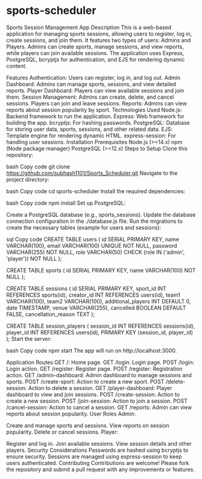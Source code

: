 # sports-scheduler
Sports Session Management App
Description
This is a web-based application for managing sports sessions, allowing users to register, log in, create sessions, and join them. It features two types of users: Admins and Players. Admins can create sports, manage sessions, and view reports, while players can join available sessions. The application uses Express, PostgreSQL, bcryptjs for authentication, and EJS for rendering dynamic content.

Features
Authentication: Users can register, log in, and log out.
Admin Dashboard: Admins can manage sports, sessions, and view detailed reports.
Player Dashboard: Players can view available sessions and join them.
Session Management: Admins can create, delete, and cancel sessions. Players can join and leave sessions.
Reports: Admins can view reports about session popularity by sport.
Technologies Used
Node.js: Backend framework to run the application.
Express: Web framework for building the app.
bcryptjs: For hashing passwords.
PostgreSQL: Database for storing user data, sports, sessions, and other related data.
EJS: Template engine for rendering dynamic HTML.
express-session: For handling user sessions.
Installation
Prerequisites
Node.js (>=14.x)
npm (Node package manager)
PostgreSQL (>=12.x)
Steps to Setup
Clone this repository:

bash
Copy code
git clone https://github.com/subhash1101/Sports_Scheduler.git
Navigate to the project directory:

bash
Copy code
cd sports-scheduler
Install the required dependencies:

bash
Copy code
npm install
Set up PostgreSQL:

Create a PostgreSQL database (e.g., sports_sessions).
Update the database connection configuration in the ./database.js file.
Run the migrations to create the necessary tables (example for users and sessions):

sql
Copy code
CREATE TABLE users (
  id SERIAL PRIMARY KEY,
  name VARCHAR(100),
  email VARCHAR(100) UNIQUE NOT NULL,
  password VARCHAR(255) NOT NULL,
  role VARCHAR(50) CHECK (role IN ('admin', 'player')) NOT NULL
);

CREATE TABLE sports (
  id SERIAL PRIMARY KEY,
  name VARCHAR(100) NOT NULL
);

CREATE TABLE sessions (
  id SERIAL PRIMARY KEY,
  sport_id INT REFERENCES sports(id),
  creator_id INT REFERENCES users(id),
  team1 VARCHAR(100),
  team2 VARCHAR(100),
  additional_players INT DEFAULT 0,
  date TIMESTAMP,
  venue VARCHAR(255),
  cancelled BOOLEAN DEFAULT FALSE,
  cancellation_reason TEXT
);

CREATE TABLE session_players (
  session_id INT REFERENCES sessions(id),
  player_id INT REFERENCES users(id),
  PRIMARY KEY (session_id, player_id)
);
Start the server:

bash
Copy code
npm start
The app will run on http://localhost:3000.

Application Routes
GET /: Home page.
GET /login: Login page.
POST /login: Login action.
GET /register: Register page.
POST /register: Registration action.
GET /admin-dashboard: Admin dashboard to manage sessions and sports.
POST /create-sport: Action to create a new sport.
POST /delete-session: Action to delete a session.
GET /player-dashboard: Player dashboard to view and join sessions.
POST /create-session: Action to create a new session.
POST /join-session: Action to join a session.
POST /cancel-session: Action to cancel a session.
GET /reports: Admin can view reports about session popularity.
User Roles
Admin:

Create and manage sports and sessions.
View reports on session popularity.
Delete or cancel sessions.
Player:

Register and log in.
Join available sessions.
View session details and other players.
Security Considerations
Passwords are hashed using bcryptjs to ensure security.
Sessions are managed using express-session to keep users authenticated.
Contributing
Contributions are welcome! Please fork the repository and submit a pull request with any improvements or features.
